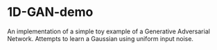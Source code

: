 # 1D-GAN-demo
An implementation of a simple toy example of a Generative Adversarial Network. Attempts to learn a Gaussian using uniform input noise.
